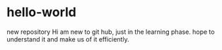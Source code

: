 # hello-world
new repository
Hi am new to git hub, just in the learning phase.
hope to understand it and make us of it efficiently.
